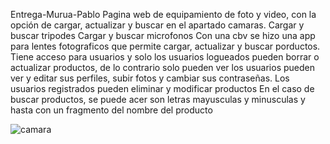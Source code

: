Entrega-Murua-Pablo
Pagina web de equipamiento de foto y video, con la opción de cargar, actualizar y buscar en el apartado camaras.
Cargar y buscar tripodes
Cargar y buscar microfonos 
Con una cbv se hizo una app para lentes fotograficos que permite cargar, actualizar y buscar porductos.
Tiene acceso para usuarios y solo los usuarios logueados pueden borrar o actualizar productos, de lo contrario solo pueden ver
los usuarios pueden ver y editar sus perfiles, subir fotos y cambiar sus contraseñas.
Los usuarios registrados pueden eliminar y modificar productos 
En el caso de buscar productos, se puede acer son letras mayusculas y minusculas y hasta con un fragmento del nombre del producto







![camara](https://github.com/muruapablo/3--Pre-Entrega-Murua-Pablo/assets/133605578/2165560e-404e-4dfc-9826-cce183dc0b58)
